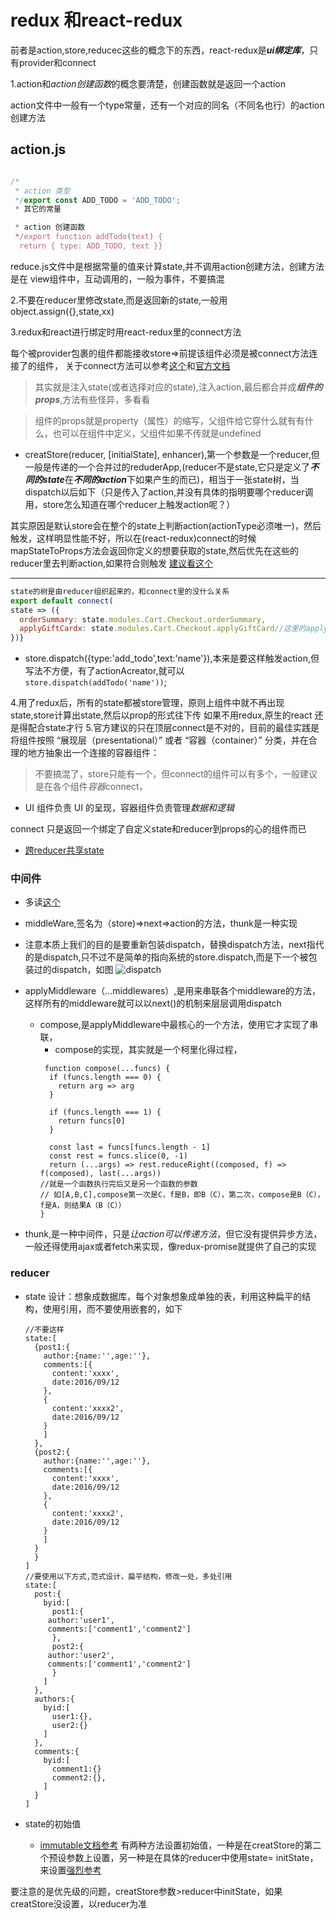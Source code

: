 # redux 和react-redux

  前者是action,store,reducec这些的概念下的东西，react-redux是***ui绑定库***，只有provider和connect

1.action和*action创建函数*的概念要清楚，创建函数就是返回一个action
 
action文件中一般有一个type常量，还有一个对应的同名（不同名也行）的action创建方法

## action.js

```js

/*
 * action 类型
 */export const ADD_TODO = 'ADD_TODO';
 * 其它的常量

 * action 创建函数
 */export function addTodo(text) {
  return { type: ADD_TODO, text }}
```

reduce.js文件中是根据常量的值来计算state,并不调用action创建方法，创建方法是在
view组件中，互动调用的，一般为事件，不要搞混

2.不要在reducer里修改state,而是返回新的state,一般用object.assign({},state,xx)

3.redux和react进行绑定时用react-redux里的connect方法

每个被provider包裹的组件都能接收store=>前提该组件必须是被connect方法连接了的组件，
关于connect方法可以参考[这个](http://www.tuicool.com/articles/MrmYN36)和[官方文档](http://cn.redux.js.org/docs/react-redux/api.html)

>其实就是注入state(或者选择对应的state),注入action,最后都合并成***组件的props***,方法有些怪异，多看看 

> 组件的props就是property（属性）的缩写，父组件给它穿什么就有有什么，也可以在组件中定义，父组件如果不传就是undefined

- creatStore(reducer, [initialState], enhancer),第一个参数是一个reducer,但一般是传递的一个合并过的reduderApp,(reducer不是state,它只是定义了***不同的state***在***不同的action***下如果产生的而已)，相当于一张state树，当dispatch以后如下（只是传入了action,并没有具体的指明要哪个reducer调用，store怎么知道在哪个reducer上触发action呢？）

其实原因是默认store会在整个的state上判断action(actionType必须唯一)，然后触发，这样明显性能不好，所以在(react-redux)connect的时候mapStateToProps方法会返回你定义的想要获取的state,然后优先在这些的reducer里去判断action,如果符合则触发
[建议看这个](http://www.redux.org.cn/docs/FAQ.html#performance-all-reducers)

---
  ```js
  state的树是由reducer组织起来的，和connect里的没什么关系
  export default connect(
  state => ({
    orderSummary: state.modules.Cart.Checkout.orderSummary,
    applyGiftCardx: state.modules.Cart.Checkout.applyGiftCard//这里的applygitfCardx,只是临时合并到这个组件的props中，总的state树名称还是不变
  })}
  ```
- store.dispatch({type:'add_todo',text:'name'}),本来是要这样触发action,但写法不方便，有了actionAcreator,就可以`store.dispatch(addTodo('name'))`;

4.用了redux后，所有的state都被store管理，原则上组件中就不再出现state,store计算出state,然后以prop的形式往下传
如果不用redux,原生的react 还是得配合state才行
5.官方建议的只在顶层connect是不对的，目前的最佳实践是将组件按照 “展现层（presentational）” 或者 “容器（container）” 分类，并在合理的地方抽象出一个连接的容器组件：
> 不要搞混了，store只能有一个，但connect的组件可以有多个，一般建议是在各个组件*容器*connect，

- UI 组件负责 UI 的呈现，容器组件负责管理*数据和逻辑*

connect 只是返回一个绑定了自定义state和reducer到props的心的组件而已

- [跨reducer共享state](http://www.redux.org.cn/docs/FAQ.html#reducers-share-state)


### 中间件

- 多读[这个](http://www.redux.org.cn/docs/advanced/Middleware.html)

- middleWare,签名为（store)=>next=>action的方法，thunk是一种实现

- 注意本质上我们的目的是要重新包装dispatch，替换dispatch方法，next指代的是dispatch,只不过不是简单的指向系统的store.dispatch,而是下一个被包装过的dispatch，如图
![dispatch](https://pic3.zhimg.com/v2-e5b8f433fec45c09260759fb12e90bb6_r.png)

- applyMiddleware（...middlewares）,是用来串联各个middleware的方法，这样所有的middleware就可以以next()的机制来层层调用dispatch
  - compose,是applyMiddleware中最核心的一个方法，使用它才实现了串联，
    - compose的实现，其实就是一个柯里化得过程，
    ```
     function compose(...funcs) {
      if (funcs.length === 0) {
        return arg => arg
      }    

      if (funcs.length === 1) {
        return funcs[0]
      }    

      const last = funcs[funcs.length - 1]
      const rest = funcs.slice(0, -1)
      return (...args) => rest.reduceRight((composed, f) => f(composed), last(...args))
    //就是一个函数执行完后又是另一个函数的参数
    // 如[A,B,C],compose第一次是C，f是B，即B（C），第二次，compose是B（C），f是A，则结果A（B（C））
    }
    ```
- thunk,是一种中间件，只是*让action可以传递方法*，但它没有提供异步方法，一般还得使用ajax或者fetch来实现，像redux-promise就提供了自己的实现

### reducer

- state 设计：想象成数据库，每个对象想象成单独的表，利用这种扁平的结构，使用引用，而不要使用嵌套的，如下
  ```
  //不要这样
  state:[
    {post1:{
      author:{name:'',age:''},
      comments:[{
        content:'xxxx',
        date:2016/09/12
      },
      {
        content:'xxxx2',
        date:2016/09/12
      }
      ]
    },
    {post2:{
      author:{name:'',age:''},
      comments:[{
        content:'xxxx',
        date:2016/09/12
      },
      {
        content:'xxxx2',
        date:2016/09/12
      }
      ]
    }
    }
  ]
  //要使用以下方式,范式设计，扁平结构，修改一处，多处引用
  state:[
    post:{
      byid:[
        post1:{
       author:'user1',
       comments:['comment1','comment2']
        },
        post2:{
       author:'user2',
       comments:['comment1','comment2']
        }
      ]
    },
    authors:{
      byid:[
        user1:{},
        user2:{}
      ]
    },
    comments:{
      byid:[
        comment1:{}
        comment2:{},
      ]
    }
  ]
  ```

- state的初始值
  - [immutable文档参考](https://yq.aliyun.com/articles/69516)
有两种方法设置初始值，一种是在creatStore的第二个预设参数上设置，另一种是在具体的reducer中使用state= initState，来设置[强烈参考](http://cn.redux.js.org/docs/recipes/reducers/InitializingState.html)

要注意的是优先级的问题，creatStore参数>reducer中initState，如果creatStore没设置，以reducer为准





